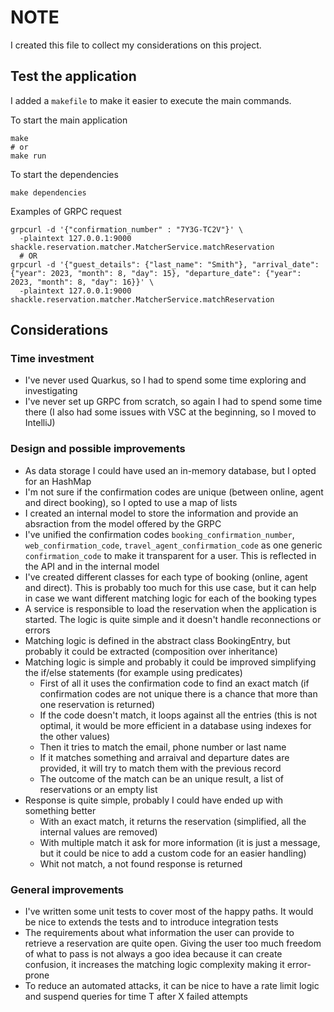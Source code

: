 # NOTE
I created this file to collect my considerations on this project.

## Test the application
I added a `makefile` to make it easier to execute the main commands.

To start the main application
```shell
make
# or
make run
```

To start the dependencies
```shell
make dependencies
```

Examples of GRPC request
```shell
grpcurl -d '{"confirmation_number" : "7Y3G-TC2V"}' \
  -plaintext 127.0.0.1:9000 shackle.reservation.matcher.MatcherService.matchReservation
  # OR
grpcurl -d '{"guest_details": {"last_name": "Smith"}, "arrival_date": {"year": 2023, "month": 8, "day": 15}, "departure_date": {"year": 2023, "month": 8, "day": 16}}' \
  -plaintext 127.0.0.1:9000 shackle.reservation.matcher.MatcherService.matchReservation
```

## Considerations

### Time investment
- I've never used Quarkus, so I had to spend some time exploring and investigating
- I've never set up GRPC from scratch, so again I had to spend some time there (I also had some issues with VSC at the beginning, so I moved to IntelliJ)

### Design and possible improvements
- As data storage I could have used an in-memory database, but I opted for an HashMap
- I'm not sure if the confirmation codes are unique (between online, agent and direct booking), so I opted to use a map of lists
- I created an internal model to store the information and provide an absraction from the model offered by the GRPC
- I've unified the confirmation codes `booking_confirmation_number`, `web_confirmation_code`, `travel_agent_confirmation_code` as one generic `confirmation_code` to make it transparent for a user. This is reflected in the API and in the internal model
- I've created different classes for each type of booking (online, agent and direct). This is probably too much for this use case, but it can help in case we want different matching logic for each of the booking types
- A service is responsible to load the reservation when the application is started. The logic is quite simple and it doesn't handle reconnections or errors
- Matching logic is defined in the abstract class BookingEntry, but probably it could be extracted (composition over inheritance)
- Matching logic is simple and probably it could be improved simplifying the if/else statements (for example using predicates)
  - First of all it uses the confirmation code to find an exact match (if confirmation codes are not unique there is a chance that more than one reservation is returned)
  - If the code doesn't match, it loops against all the entries (this is not optimal, it would be more efficient in a database using indexes for the other values)
  - Then it tries to match the email, phone number or last name
  - If it matches something and arraival and departure dates are provided, it will try to match them with the previous record
  - The outcome of the match can be an unique result, a list of reservations or an empty list
- Response is quite simple, probably I could have ended up with something better
  - With an exact match, it returns the reservation (simplified, all the internal values are removed)
  - With multiple match it ask for more information (it is just a message, but it could be nice to add a custom code for an easier handling)
  - Whit not match, a not found response is returned

### General improvements
- I've written some unit tests to cover most of the happy paths. It would be nice to extends the tests and to introduce integration tests
- The requirements about what information the user can provide to retrieve a reservation are quite open. Giving the user too much freedom of what to pass is not always a goo idea because it can create confusion, it increases the matching logic complexity making it error-prone
- To reduce an automated attacks, it can be nice to have a rate limit logic and suspend queries for time T after X failed attempts